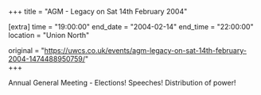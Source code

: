 +++
title = "AGM - Legacy on Sat 14th February 2004"

[extra]
time = "19:00:00"
end_date = "2004-02-14"
end_time = "22:00:00"
location = "Union North"

original = "https://uwcs.co.uk/events/agm-legacy-on-sat-14th-february-2004-1474488950759/"    
+++

Annual General Meeting - Elections\! Speeches\! Distribution of power\!

